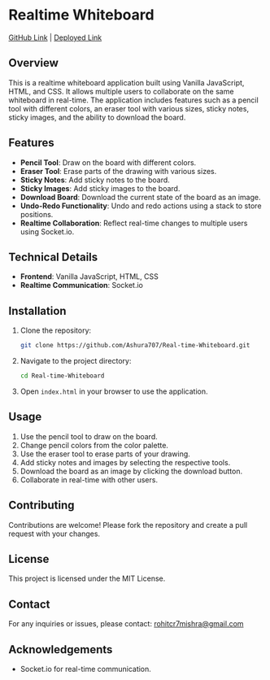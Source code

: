 
# Realtime Whiteboard

[GitHub Link](https://github.com/Ashura707/Real-time-Whiteboard.git) | [Deployed Link](#)

## Overview
This is a realtime whiteboard application built using Vanilla JavaScript, HTML, and CSS. It allows multiple users to collaborate on the same whiteboard in real-time. The application includes features such as a pencil tool with different colors, an eraser tool with various sizes, sticky notes, sticky images, and the ability to download the board.

## Features
- **Pencil Tool**: Draw on the board with different colors.
- **Eraser Tool**: Erase parts of the drawing with various sizes.
- **Sticky Notes**: Add sticky notes to the board.
- **Sticky Images**: Add sticky images to the board.
- **Download Board**: Download the current state of the board as an image.
- **Undo-Redo Functionality**: Undo and redo actions using a stack to store positions.
- **Realtime Collaboration**: Reflect real-time changes to multiple users using Socket.io.

## Technical Details
- **Frontend**: Vanilla JavaScript, HTML, CSS
- **Realtime Communication**: Socket.io

## Installation
1. Clone the repository:
   ```bash
   git clone https://github.com/Ashura707/Real-time-Whiteboard.git
   ```
2. Navigate to the project directory:
   ```bash
   cd Real-time-Whiteboard
   ```
3. Open `index.html` in your browser to use the application.

## Usage
1. Use the pencil tool to draw on the board.
2. Change pencil colors from the color palette.
3. Use the eraser tool to erase parts of your drawing.
4. Add sticky notes and images by selecting the respective tools.
5. Download the board as an image by clicking the download button.
6. Collaborate in real-time with other users.

## Contributing
Contributions are welcome! Please fork the repository and create a pull request with your changes.

## License
This project is licensed under the MIT License.

## Contact
For any inquiries or issues, please contact: rohitcr7mishra@gmail.com

## Acknowledgements
- Socket.io for real-time communication.

